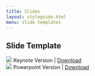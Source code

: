 ```yaml
---
title: Slides
layout: styleguide.html
menu: slide templates
---
```


<h2>Slide Template</h2>
<div class="row">
    <div class="col-sm-4">
        <div class="logo-box">
            <img src="/images/slides/keynote.png"/>
            <span>Keynote Version | <a href="http://os-styleguide.netlify.com/downloads/slides/os-template-2017.key">Download</a></span>
        </div>
    </div>
    <div class="col-sm-4">
        <div class="logo-box">
            <img src="/images/slides/powerpoint.png"/>
            <span>Powerpoint Version | <a href="http://os-styleguide.netlify.com/downloads/slides/os-template-2017.pptx">Download</a></span>
        </div>            
    </div>   
</div>